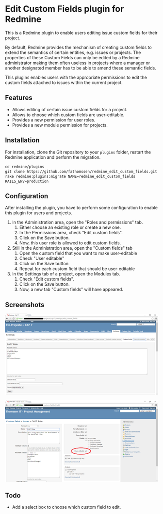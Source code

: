 # Edit Custom Fields plugin for Redmine

This is a Redmine plugin to enable users editing issue custom fields for their project.

By default, Redmine provides the mechanism of creating custom fields to extend the
semantics of certain entities, e.g. issues or projects. The properties of these Custom
Fields can only be edited by a Redmine administrator making them often useless in
projects where a manager or another designated member has to be able to amend these
semantic fields.

This plugins enables users with the appropriate permissions to edit the custom fields
attached to issues within the current project.

## Features

* Allows editing of certain issue custom fields for a project.
* Allows to choose which custom fields are user-editable.
* Provides a new permission for user roles.
* Provides a new module permission for projects.

## Installation

For installation, clone the Git repository to your `plugins` folder, restart the Redmine application and perform the migration.

    cd redmine/plugins
    git clone https://github.com/fathomssen/redmine_edit_custom_fields.git
    rake redmine:plugins:migrate NAME=redmine_edit_custom_fields RAILS_ENV=production

## Configuration

After installing the plugin, you have to perform some configuration to enable this plugin for users and projects.

1. In the Administration area, open the "Roles and permissions" tab.
    1. Either choose an existing role or create a new one.
    2. In the Permissions area, check "Edit custom fields".
    3. Click on the Save button.
    4. Now, this user role is allowed to edit custom fields.	
2. Still in the Administration area, open the "Custom fields" tab
    1. Open the custom field that you want to make user-editable
    2. Check "User editable"
    3. Click on the Save button
    4. Repeat for each custom field that should be user-editable
3. In the Settings tab of a project, open the Modules tab.
    1. Check "Edit custom fields".
    2. Click on the Save button.
    3. Now, a new tab "Custom fields" will have appeared.

## Screenshots

![Screenshot of project settings](images/project-settings.png?raw=true "Editing custom fields in the project settings")

![Screenshot of administration](images/administration-custom-fields.png?raw=true "Make custom fields editable")
    
## Todo

* Add a select box to choose which custom field to edit.
